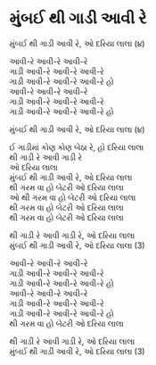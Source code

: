 # મુંબઈ થી ગાડી આવી રે

મુંબઈ થી ગાડી આવી રે, ઓ દરિયા લાલા (૪)  

આવી-રે આવી-રે આવી-રે  
ગાડી આવી-રે આવી-રે આવી-રે  
ગાડી આવી-રે આવી-રે આવી-રે હો  
આવી-રે આવી-રે આવી-રે  
ગાડી આવી-રે આવી-રે આવી-રે  
ગાડી આવી-રે આવી-રે આવી-રે હો  

મુંબઈ થી ગાડી આવી રે, ઓ દરિયા લાલા (૪)  

ઈ ગાડીમાં કોણ કોણ બેઠા રે, હો દરિયા લાલા  
થી ગાડી રે આવી ગાડી રે  
ઓ દરિયા લાલા  
મુંબઈ થી ગાડી આવી રે, ઓ દરિયા લાલા  
થી ગરમ વા હો બેટરી ઓ દરિયા લાલા  
ઓ થી ગરમ વા હો બેટરી ઓ દરિયા લાલા  
થી ગરમ વા હો બેટરી ઓ દરિયા લાલા  
થી ગરમ વા હો બેટરી ઓ દરિયા લાલા  

થી ગાડી રે આવી ગાડી રે, ઓ દરિયા લાલા  
મુંબઈ થી ગાડી આવી રે, ઓ દરિયા લાલા (3)  

આવી-રે આવી-રે આવી-રે  
ગાડી આવી-રે આવી-રે આવી-રે  
ગાડી આવી-રે આવી-રે આવી-રે હો  
આવી-રે આવી-રે આવી-રે  
ગાડી આવી-રે આવી-રે આવી-રે  
ગાડી આવી-રે આવી-રે આવી-રે હો  
થી ગરમ વા હો બેટરી ઓ દરિયા લાલા  

થી ગાડી રે આવી ગાડી રે, ઓ દરિયા લાલા  
મુંબઈ થી ગાડી આવી રે, ઓ દરિયા લાલા (3)  
